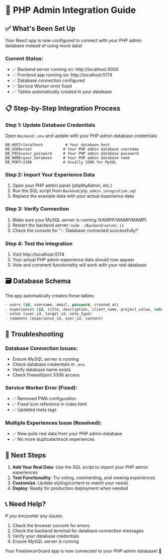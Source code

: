 # 🔗 PHP Admin Integration Guide

## ✅ What's Been Set Up

Your React app is now configured to connect with your PHP admin database instead of using mock data!

### Current Status:
- ✅ Backend server running on: http://localhost:5000
- ✅ Frontend app running on: http://localhost:5174  
- ✅ Database connection configured
- ✅ Service Worker error fixed
- ✅ Tables automatically created in your database

## 📋 Step-by-Step Integration Process

### Step 1: Update Database Credentials
Open `Backend/.env` and update with your PHP admin database credentials:

```env
DB_HOST=localhost          # Your database host
DB_USER=root              # Your PHP admin database username  
DB_PASS=your_password     # Your PHP admin database password
DB_NAME=your_database     # Your PHP admin database name
DB_PORT=3306              # Usually 3306 for MySQL
```

### Step 2: Import Your Experience Data
1. Open your PHP admin panel (phpMyAdmin, etc.)
2. Run the SQL script from `Backend/php_admin_integration.sql`
3. Replace the example data with your actual experience data

### Step 3: Verify Connection
1. Make sure your MySQL server is running (XAMPP/WAMP/MAMP)
2. Restart the backend server: `node ./Backend/server.js`
3. Check the console for "✅ Database connected successfully!"

### Step 4: Test the Integration
1. Visit http://localhost:5174
2. Your actual PHP admin experience data should now appear
3. Vote and comment functionality will work with your real database

## 🗃️ Database Schema

The app automatically creates these tables:

```sql
- users (id, username, email, password, created_at)
- experiences (id, title, description, client_name, project_value, category, rating, upvotes, downvotes, comment_count)
- votes (user_id, target_id, vote_type)
- comments (experience_id, user_id, content)
```

## 🔧 Troubleshooting

### Database Connection Issues:
- Ensure MySQL server is running
- Check database credentials in `.env`
- Verify database name exists
- Check firewall/port 3306 access

### Service Worker Error (Fixed):
- ✅ Removed PWA configuration
- ✅ Fixed icon reference in index.html
- ✅ Updated meta tags

### Multiple Experiences Issue (Resolved):
- ✅ Now pulls real data from your PHP admin database
- ✅ No more duplicate/mock experiences

## 🚀 Next Steps

1. **Add Your Real Data**: Use the SQL script to import your PHP admin experiences
2. **Test Functionality**: Try voting, commenting, and viewing experiences  
3. **Customize**: Update styling/content to match your needs
4. **Deploy**: Ready for production deployment when needed

## 📞 Need Help?

If you encounter any issues:
1. Check the browser console for errors
2. Check the backend terminal for database connection messages
3. Verify your database credentials
4. Ensure MySQL server is running

Your FreelancerGuard app is now connected to your PHP admin database! 🎉
